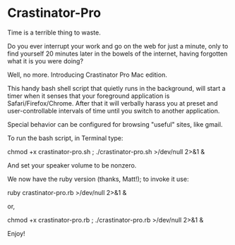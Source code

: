 Crastinator-Pro
===============

Time is a terrible thing to waste.

Do you ever interrupt your work and go on the web for 
just a minute, only to find yourself 20 minutes later 
in the bowels of the internet, having forgotten what 
it is you were doing?

Well, no more. Introducing Crastinator Pro Mac edition.

This handy bash shell script that quietly runs in the background, will
start a timer when it senses that your foreground application is
Safari/Firefox/Chrome. After that it will verbally harass you at
preset and user-controllable intervals of time until you switch to
another application.

Special behavior can be configured for browsing "useful" sites, like gmail.  

To run the bash script, in Terminal type:

 chmod +x crastinator-pro.sh ;
 ./crastinator-pro.sh >/dev/null 2>&1 &

And set your speaker volume to be nonzero.

We now have the ruby version (thanks, Matt!); to invoke it use:

ruby crastinator-pro.rb >/dev/null 2>&1 &

or, 

chmod +x crastinator-pro.rb ; 
./crastinator-pro.rb >/dev/null 2>&1 &

Enjoy! 


